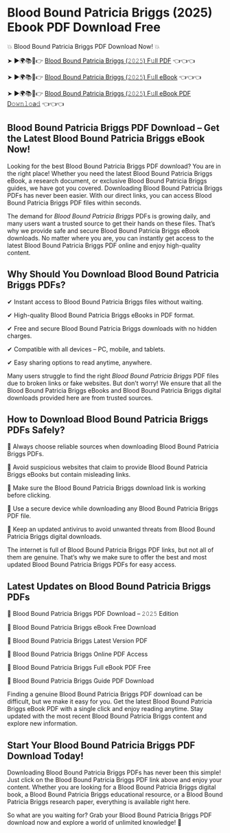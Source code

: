 # Blood Bound Patricia Briggs (2025) Ebook PDF Download Free

💥 Blood Bound Patricia Briggs PDF Download Now! 💥

➤ ►🌍📚📱👉 [Blood Bound Patricia Briggs (𝟸𝟶𝟸𝟻) F𝚞ll PDF](https://getpdf.xyz/blood-bound-patricia-briggs) 👈👈👈


➤ ►🌍📚📱👉 [Blood Bound Patricia Briggs (𝟸𝟶𝟸𝟻) F𝚞ll eBook](https://getpdf.xyz/blood-bound-patricia-briggs) 👈👈👈


➤ ►🌍📚📱👉 [Blood Bound Patricia Briggs (𝟸𝟶𝟸𝟻) F𝚞ll eBook PDF D𝚘𝚠𝚗𝚕𝚘a𝚍](https://getpdf.xyz/blood-bound-patricia-briggs) 👈👈👈


## Blood Bound Patricia Briggs PDF Download – Get the Latest Blood Bound Patricia Briggs eBook Now!

Looking for the best Blood Bound Patricia Briggs PDF download? You are in the right place! Whether you need the latest Blood Bound Patricia Briggs eBook, a research document, or exclusive Blood Bound Patricia Briggs guides, we have got you covered. Downloading Blood Bound Patricia Briggs PDFs has never been easier. With our direct links, you can access Blood Bound Patricia Briggs PDF files within seconds.

The demand for *Blood Bound Patricia Briggs* PDFs is growing daily, and many users want a trusted source to get their hands on these files. That’s why we provide safe and secure Blood Bound Patricia Briggs eBook downloads. No matter where you are, you can instantly get access to the latest Blood Bound Patricia Briggs PDF online and enjoy high-quality content.

## Why Should You Download Blood Bound Patricia Briggs PDFs?

✔ Instant access to Blood Bound Patricia Briggs files without waiting.

✔ High-quality Blood Bound Patricia Briggs eBooks in PDF format.

✔ Free and secure Blood Bound Patricia Briggs downloads with no hidden charges.

✔ Compatible with all devices – PC, mobile, and tablets.

✔ Easy sharing options to read anytime, anywhere.

Many users struggle to find the right *Blood Bound Patricia Briggs* PDF files due to broken links or fake websites. But don’t worry! We ensure that all the Blood Bound Patricia Briggs eBooks and Blood Bound Patricia Briggs digital downloads provided here are from trusted sources.

## How to Download Blood Bound Patricia Briggs PDFs Safely?

📌 Always choose reliable sources when downloading Blood Bound Patricia Briggs PDFs.

📌 Avoid suspicious websites that claim to provide Blood Bound Patricia Briggs eBooks but contain misleading links.

📌 Make sure the Blood Bound Patricia Briggs download link is working before clicking.

📌 Use a secure device while downloading any Blood Bound Patricia Briggs PDF file.

📌 Keep an updated antivirus to avoid unwanted threats from Blood Bound Patricia Briggs digital downloads.

The internet is full of Blood Bound Patricia Briggs PDF links, but not all of them are genuine. That’s why we make sure to offer the best and most updated Blood Bound Patricia Briggs PDFs for easy access.

## Latest Updates on Blood Bound Patricia Briggs PDFs

🔹 Blood Bound Patricia Briggs PDF Download – 𝟸𝟶𝟸𝟻 Edition

🔹 Blood Bound Patricia Briggs eBook Free Download

🔹 Blood Bound Patricia Briggs Latest Version PDF

🔹 Blood Bound Patricia Briggs Online PDF Access

🔹 Blood Bound Patricia Briggs Full eBook PDF Free

🔹 Blood Bound Patricia Briggs Guide PDF Download

Finding a genuine Blood Bound Patricia Briggs PDF download can be difficult, but we make it easy for you. Get the latest Blood Bound Patricia Briggs eBook PDF with a single click and enjoy reading anytime. Stay updated with the most recent Blood Bound Patricia Briggs content and explore new information.

## Start Your Blood Bound Patricia Briggs PDF Download Today!

Downloading Blood Bound Patricia Briggs PDFs has never been this simple! Just click on the Blood Bound Patricia Briggs PDF link above and enjoy your content. Whether you are looking for a Blood Bound Patricia Briggs digital book, a Blood Bound Patricia Briggs educational resource, or a Blood Bound Patricia Briggs research paper, everything is available right here.

So what are you waiting for? Grab your Blood Bound Patricia Briggs PDF download now and explore a world of unlimited knowledge! 🚀